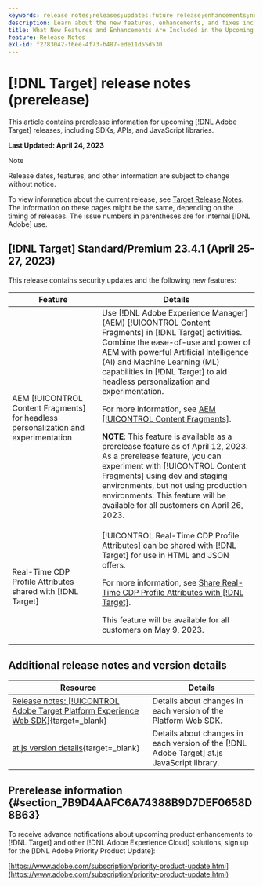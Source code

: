```yaml
---
keywords: release notes;releases;updates;future release;enhancements;new features;fixes;updates;prerelease 
description: Learn about the new features, enhancements, and fixes included in the upcoming release of [!DNL Adobe Target], including SDKs, APIs, and JavaScript libraries.
title: What New Features and Enhancements Are Included in the Upcoming [!DNL Target] Release?
feature: Release Notes
exl-id: f2783042-f6ee-4f73-b487-ede11d55d530
---
```

# [!DNL Target] release notes (prerelease)

This article contains prerelease information for upcoming [!DNL Adobe Target] releases, including SDKs, APIs, and JavaScript libraries.

**Last Updated: April 24, 2023**

>[!NOTE]
>
>Release dates, features, and other information are subject to change without notice.
>
>To view information about the current release, see [Target Release Notes](release-notes.md). The information on these pages might be the same, depending on the timing of releases. The issue numbers in parentheses are for internal [!DNL Adobe] use.

## [!DNL Target] Standard/Premium 23.4.1 (April 25-27, 2023)

This release contains security updates and the following new features:

|Feature|Details|
|--- |--- |
|AEM [!UICONTROL Content Fragments] for headless personalization and experimentation|Use [!DNL Adobe Experience Manager] (AEM) [!UICONTROL Content Fragments] in [!DNL Target] activities. Combine the ease-of-use and power of AEM with powerful Artificial Intelligence (AI) and Machine Learning (ML) capabilities in [!DNL Target] to aid headless personalization and experimentation.<P>For more information, see [AEM [!UICONTROL Content Fragments]](/help/main/c-integrating-target-with-mac/aem/content-fragments-aem.md).<P>**NOTE**: This feature is available as a prerelease feature as of April 12, 2023. As a prerelease feature, you can experiment with [!UICONTROL Content Fragments] using dev and staging environments, but not using production environments. This feature will be available for all customers on April 26, 2023.|
|Real-Time CDP Profile Attributes shared with [!DNL Target]|[!UICONTROL Real-Time CDP Profile Attributes] can be shared with [!DNL Target] for use in HTML and JSON offers.<P>For more information, see [Share Real-Time CDP Profile Attributes with [!DNL Target]](/help/main/c-integrating-target-with-mac/integrating-with-rtcdp.md#rtcdp-profile-attributes).<p>This feature will be available for all customers on May 9, 2023.|

## Additional release notes and version details

|Resource|Details|
|--- |--- |
|[Release notes: [!UICONTROL Adobe Target Platform Experience Web SDK]](https://experienceleague.adobe.com/docs/experience-platform/edge/release-notes.html){target=_blank}|Details about changes in each version of the Platform Web SDK.|
|[at.js version details](https://developer.adobe.com/target/implement/client-side/atjs/target-atjs-versions/){target=_blank}|Details about changes in each version of the [!DNL Adobe Target] at.js JavaScript library.|


## Prerelease information {#section_7B9D4AAFC6A74388B9D7DEF0658D8B63} 

To receive advance notifications about upcoming product enhancements to [!DNL Target] and other [!DNL Adobe Experience Cloud] solutions, sign up for the [!DNL Adobe Priority Product Update]:

[https://www.adobe.com/subscription/priority-product-update.html](https://www.adobe.com/subscription/priority-product-update.html)
